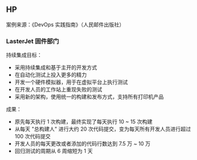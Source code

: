 ## HP

案例来源：《DevOps 实践指南》（人民邮件出版社）

### LasterJet 固件部门

持续集成目标：

 - 采用持续集成和基于主开的开发方式
 - 在自动化测试上投入更多的精力
 - 开发一个硬件模拟器，用于在虚拟平台上执行测试
 - 在开发人员的工作站上重现失败的测试
 - 采用新的架构，使用统一的构建和发布方式，支持所有打印机产品

成果：

 - 原先每天执行 1 次构建，最终实现了每天执行 10 ~ 15 次构建 
 - 从每天 "总构建人" 进行大约 20 次代码提交，变为每天所有开发人员进行超过 100 次代码提交
 - 开发人员的每天更改或者添加的代码行数达到 7.5 万 ~ 10 万
 - 回归测试的周期从 6 周缩短为 1 天

